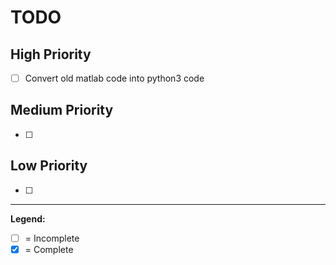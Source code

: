 # TODO

## High Priority
- [ ] Convert old matlab code into python3 code

## Medium Priority
- [ ] 

## Low Priority
- [ ] 

---

**Legend:**  
- [ ] = Incomplete  
- [x] = Complete
